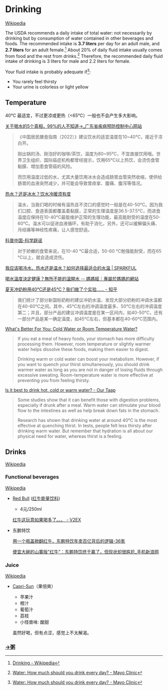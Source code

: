 # Drinking
[Wikipedia](https://en.wikipedia.org/wiki/Drinking)

The USDA recommends a daily intake of total water: not necessarily by drinking but by consumption of water contained in other beverages and foods. The recommended intake is **3.7 liters** per day for an adult male, and **2.7 liters** for an adult female.[^wiki] About 20% of daily fluid intake usually comes from food and the rest from drinks.[^mayoclinic] Therefore, the recommended daily fluid intake of drinking is 3 liters for male and 2.2 liters for female.

Your fluid intake is probably adequate if[^mayoclinic]:
- You rarely feel thirsty
- Your urine is colorless or light yellow

[^wiki]: [Drinking - Wikipedia](https://en.wikipedia.org/wiki/Drinking)
[^mayoclinic]: [Water: How much should you drink every day? - Mayo Clinic](https://www.mayoclinic.org/healthy-lifestyle/nutrition-and-healthy-eating/in-depth/water/art-20044256#:~:text=About%2015.5%20cups%20\(3.7%20liters,fluids%20a%20day%20for%20women)

## Temperature
40℃ 最适宜，不过更凉或更热（<65℃）一般也不会产生多大影响。

[关于喝水的5个真相，99%的人不知道→\_广东省疾病预防控制中心网站](https://cdcp.gd.gov.cn/jkjy/jkzt/hjyxxws/content/post_4422750.html)
> 《中国居民膳食指南（2022）》建议饮水的适宜温度在10~40℃，接近于凉白开。
>
> 刚出锅的汤、刚泡好的咖啡/茶饮，温度为80~95℃，不宜直接饮用哦。世界卫生组织、国际癌症机构都曾经提示，饮用65℃以上热饮，会烫伤食管黏膜、增加患食管癌的风险。
>
> 而饮用温度过低的水，尤其大量饮用冰水会造成肠胃血管突然收缩，使供给肠胃的血液突然减少，并可能会导致胃痉挛、腹痛、腹泻等情况。

[热水？还是冰水？饮水冷暖须有度](https://www.cma.gov.cn/kppd/kppdqxyr/kppdshqx/201909/t20190920_536066.html)
> 温水，当我们喝的时候有温热且不烫口的感觉时一般是在40-50℃。因为我们口腔、食道表面都覆盖着黏膜，正常的生理温度是36.5-37.5℃，而进食温度应保持在10-40℃最能维护正常的生理功能，最高能耐受的温度在50-60℃。温水可以促进血液循环，有助于消化，另外，还可以缓解偏头痛、月经痛等神经性疼痛，让人感觉舒适。

[科普中国-科学辟谣](https://piyao.kepuchina.cn/h5/rumordetail?id=nwZB)
> 对于娇嫩的食管来说，在10-40 ℃最合适，50-60 ℃勉强能耐受，而在65 ℃以上，就会造成烫伤。

[我应该喝冷水、热水还是温水？如何选择最适合的水温 | SPARKFUL](https://sparkful.app/zh-CN/articles/should-i-drink-cold-hot-or-room-temperature-water/740582)

[喝水溫度決定健康？無所不能的溫開水 -- 媽媽經｜專屬於媽媽的網站](https://mamaclub.com/learn/%e5%96%9d%e6%b0%b4%e6%ba%ab%e5%ba%a6%e6%b1%ba%e5%ae%9a%e5%81%a5%e5%ba%b7%ef%bc%9f%e7%84%a1%e6%89%80%e4%b8%8d%e8%83%bd%e7%9a%84%e6%ba%ab%e9%96%8b%e6%b0%b4/)

[夏天冲奶粉用40℃还是45℃？我们做了个实验...... - 知乎](https://zhuanlan.zhihu.com/p/703983162)
> 我们统计了部分新国标奶粉的建议冲奶水温，发现大部分奶粉的冲调水温都在40-60℃之间。其中，45℃左右的冲调温度最多、50℃左右的冲调温度第二；并且，部分产品的建议冲调温度是在某一区间内，如40-50℃，还有一部分产品是某一确定温度，如45℃左右，但基本都在40-60℃范围内。

[What's Better For You: Cold Water or Room Temperature Water?](https://foothillsrehab.com/blog/cold-water-or-room-temperature-water/)
> If you eat a meal of heavy foods, your stomach has more difficulty processing them. However, room temperature or slightly warmer water helps dissolve these foods, making them easier to digest.
> 
> Drinking warm or cold water can boost your metabolism. However, if you want to quench your thirst simultaneously, you should drink warmer water as long as you are not in danger of losing fluids through excessive sweating. Room-temperature water is more effective at preventing you from feeling thirsty.

[Is it best to drink hot, cold or warm water? - Our Taap](https://ourtaap.com/our-blog/is-it-best-to-drink-hot-cold-or-warm-water/)
> Some studies show that it can benefit those with digestion problems, especially if drunk after a meal. Warm water can stimulate your blood flow to the intestines as well as help break down fats in the stomach.
>
> Research has shown that drinking water at around 40℃ is the most effective at quenching thirst. In tests, people felt less thirsty after drinking warm water. But remember that hydration is all about our physical need for water, whereas thirst is a feeling. 

## Drinks
[Wikipedia](https://en.wikipedia.org/wiki/Drink)

### Functional beverages
[Wikipedia](https://en.wikipedia.org/wiki/Functional_beverage)

- [Red Bull](https://en.wikipedia.org/wiki/Red_Bull) ([红牛能量饮料](https://zh.wikipedia.org/zh-cn/%E7%B4%85%E7%89%9B%E8%83%BD%E9%87%8F%E9%A3%B2%E6%96%99))
  - 4元/250ml

  [红牛这玩意如果喝多了。。。 - V2EX](https://www.v2ex.com/t/382193)

- 东鹏特饮

  [用一个瓶盖掀翻红牛，东鹏特饮年卖百亿背后的逻辑-36氪](https://36kr.com/p/2745698026290178)

  [便宜大碗的山寨版"红牛"：东鹏特饮终于赢了，但现状却很尴尬\_手机新浪网](https://finance.sina.cn/2022-05-16/detail-imcwiwst7633522.d.html?from=wap)

### Juice
[Wikipedia](https://en.wikipedia.org/wiki/Juice)

- [Capri-Sun](https://www.capri-sun.com/en/)（果倍爽）
  - 苹果汁
  - 橙汁
  - 葡萄汁
  - 荔枝
  - 小怪兽味: 酸甜

  虽然好喝，但有点涩，感觉上不太解渴。

### [→粥](/Plantae/Tracheophytes/Angiosperms/Monocots/Commelinids/Poales/Poaceae/Oryza/README.md#粥-congee)